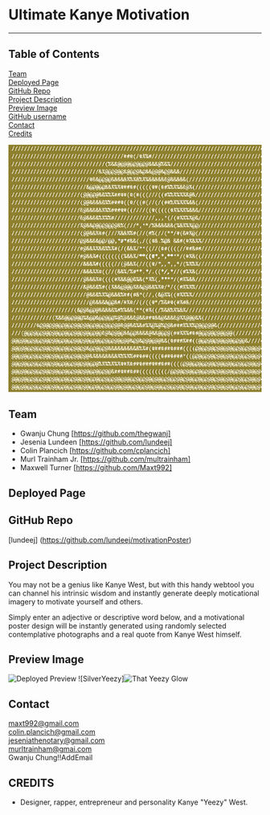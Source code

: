# Ultimate Kanye Motivation

------


  ## Table of Contents

  [Team](#team) <br>
  [Deployed Page](#deployed-page) <br>
  [GitHub Repo](#github-repo) <br>
  [Project Description](#project-description)<br>
  [Preview Image](#preview-image)<br>
  [GitHub username](#github-username)<br>
  [Contact](#contact-me-with-questions)<br>
  [Credits](#credits)<br>

  ![Ye ASCII](./assets/images/Ye.png)

  ## Team

  - Gwanju Chung [https://github.com/thegwanj] 
  - Jesenia Lundeen [https://github.com/lundeej]
  - Colin Plancich [https://github.com/cplancich]
  - Murl Trainham Jr. [https://github.com/multrainham]
  - Maxwell Turner [https://github.com/Maxt992]

  ## Deployed Page

  

  ## GitHub Repo

  [lundeej] (https://github.com/lundeej/motivationPoster)  

  ## Project Description

  You may not be a genius like Kanye West, but with this handy webtool you can channel his intrinsic wisdom and instantly generate deeply moticational imagery to motivate yourself and others.

  Simply enter an adjective or descriptive word below, and a motivational poster design will be instantly generated using randomly selected contemplative photographs and a real quote from Kanye West himself.

  ## Preview Image
  ![Deployed Preview](https://media.giphy.com/media/7PcmcEbWdB4gcxPYhQ/giphy.gif)
  ![SilverYeezy]<img src="/lundeej/motivationPoster/blob/main/assets/images/silverYeezy.jpg" alt="That Yeezy Glow" style="height: 200px; width:200px;"/>

  ## Contact

  maxt992@gmail.com <br>
  colin.plancich@gmail.com<br>
  jeseniathenotary@gmail.com <br>
  murltrainham@gmai.com<br>
  Gwanju Chung!!AddEmail

  ## CREDITS

  - Designer, rapper, entrepreneur and personality Kanye "Yeezy" West.
